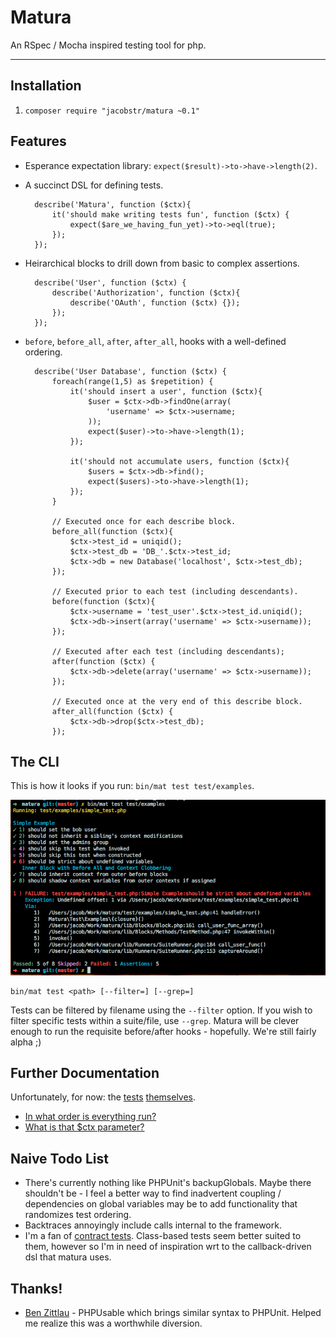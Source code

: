 Matura
======

An RSpec / Mocha inspired testing tool for php.

---

## Installation

1. `composer require "jacobstr/matura ~0.1"`

## Features

- Esperance expectation library: `expect($result)->to->have->length(2)`.	
- A succinct DSL for defining tests.
	
		describe('Matura', function ($ctx){
			it('should make writing tests fun', function ($ctx) {
				expect($are_we_having_fun_yet)->to->eql(true);
			});
		});
	
- Heirarchical blocks to drill down from basic to complex assertions.
		  
		describe('User', function ($ctx) {
			describe('Authorization', function ($ctx){
				describe('OAuth', function ($ctx) {});
			});
		});
		
- `before`, `before_all`, `after`, `after_all`, hooks with a well-defined ordering.
 
 		describe('User Database', function ($ctx) {
 			foreach(range(1,5) as $repetition) {
	 			it('should insert a user', function ($ctx){
	 				$user = $ctx->db->findOne(array(
	 					'username' => $ctx->username;
	 				));
	 				expect($user)->to->have->length(1);
	 			});
	 			
	 			it('should not accumulate users, function ($ctx){
	 				$users = $ctx->db->find();
	 				expect($users)->to->have->length(1);
	 			});
 			}
 			
 			// Executed once for each describe block.
 			before_all(function ($ctx){
 				$ctx->test_id = uniqid();
 				$ctx->test_db = 'DB_'.$ctx->test_id;
 				$ctx->db = new Database('localhost', $ctx->test_db);
 			});
 			
 			// Executed prior to each test (including descendants).
 			before(function ($ctx){
 			 	$ctx->username = 'test_user'.$ctx->test_id.uniqid();
 				$ctx->db->insert(array('username' => $ctx->username)); 
 			});
 			
 			// Executed after each test (including descendants);
 			after(function ($ctx) {
 				$ctx->db->delete(array('username' => $ctx->username));
 			});
 			
 			// Executed once at the very end of this describe block.
 			after_all(function ($ctx) {
 				$ctx->db->drop($ctx->test_db);
 			});


## The CLI


This is how it looks if you run: `bin/mat test test/examples`.

![Matura Shell Output](docs/sample_shell_output.png)

	bin/mat test <path> [--filter=] [--grep=]

Tests can be filtered by filename using the `--filter` option. If you wish to
filter specific tests within a suite/file, use `--grep`. Matura will be clever
enough to run the requisite before/after hooks - hopefully. We're still fairly
alpha ;)

## Further Documentation

Unfortunately, for now: the [tests](test/functional) [themselves](test/integration).

* [In what order is everything run?](test/functional/test_ordering.php)
* [What is that $ctx parameter?](test/functional/test_context.php)

## Naive Todo List

* There's currently nothing like PHPUnit's backupGlobals. Maybe there shouldn't
  be - I feel a better way to find inadvertent coupling / dependencies on global
  variables may be to add functionality that randomizes test ordering.
* Backtraces annoyingly include calls internal to the framework.
* I'm a fan of [contract tests](http://c2.com/cgi/wiki?AbstractTestCases).
  Class-based tests seem better suited to them, however so I'm in need of
  inspiration wrt to the callback-driven dsl that matura uses.

## Thanks!

* [Ben Zittlau](https://github.com/benzittlau) - PHPUsable which brings similar
   syntax to PHPUnit. Helped me realize this was a worthwhile diversion.
